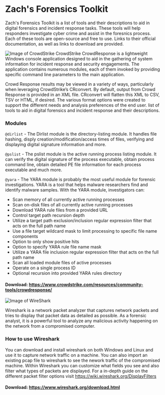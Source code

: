 # Zach's Forensics Toolkit
Zach's Forensics Toolkit is a list of tools and their descriptions to aid in digital forensics and incident response tasks. These tools will help responders investigate cyber crime and assist in the foresnics process. Each of these tools are open-source and free to use. Links to their official documentation, as well as links to download are provided. 

![Image of CrowdStrike](https://s3.amazonaws.com/awsmp-logos/CrowdStrike-02042016.png)
CrowdStrike CrowdResponse is a lightweight Windows console application designed to aid in the gathering of system information for incident response and security engagements. The application contains numerous modules, each of them invoked by providing specific command line parameters to the main application.

Crowd Response results may be viewed in a variety of ways, particularly when leveraging CrowdStrike’s CRconvert. By default, output from Crowd Response is provided in an XML file. CRconvert will flatten this XML to CSV, TSV or HTML, if desired. The various format options were created to support the different needs and analysis preferences of the end user. list of tools to aid in digital forensics and incident response and their descriptions.
### Modules
`@dirlist` - The Dirlist module is the directory-listing module. It handles file hashing, disply creation/modification/access times of files, verifying and displaying digital signature information and more. 

`@pslist` - The pslist module is the active running process listing module. It can verify the digital signature of the process executable, obtain process command line, obtain detailed PE file information for each process executable and much more.

`@yara` - The YARA module is probably the most useful module for forensic investigations. YARA is a tool that helps malware researchers find and identify malware samples. With the YARA module, investigators can: 

* Scan memory of all currently active running processes
* Scan on-disk files of all currently active running processes
* Download YARA rule files from a provided URL
* Control target path recursion depth
* Utilize a target path exclusion/inclusion regular expression filter that acts on the full path name
* Use a file target wildcard mask to limit processing to specific file name components
* Option to only show positive hits
* Option to specify YARA rule file name mask
* Utilize a YARA file inclusion regular expression filter that acts on the full path name
* Scan all loaded module files of active processes
* Operate on a single process ID
* Optional recursion into provided YARA rules directory

#### Download: https://www.crowdstrike.com/resources/community-tools/crowdresponse/



![Image of WireShark](https://i1.wp.com/ape-360.com/wp-content/uploads/2019/02/Wireshark-e1550856586947.png?fit=520%2C245&ssl=1)

Wireshark is a network packet analyzer that captures network packets and tries to display that packet data as detailed as possible. As a forensic analyst, it is a powerful tool to analyze any malicious activity happening on the network from a compromised computer. 

### How to use Wireshark
You can download and install wireshark on both Windows and Linux and use it to capture network traffic on a machine. You can also import an existing pcap file to wireshark to see the nework traffic of the compromised machine. Within Wireshark you can customize what fields you see and also filter what types of packets are displayed. For a in-depth guide on the different packet filter options visit https://wiki.wireshark.org/DisplayFilters

#### Download: https://www.wireshark.org/download.html
